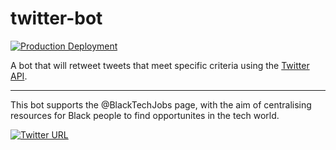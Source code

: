 # twitter-bot

[![Production Deployment](https://github.com/MugishaU/twitter-bot/actions/workflows/deploy.yml/badge.svg?branch=main)](https://github.com/MugishaU/twitter-bot/actions/workflows/deploy.yml)

A bot that will retweet tweets that meet specific criteria using the [Twitter API](https://developer.twitter.com/en/docs/twitter-api).

---

This bot supports the @BlackTechJobs page, with the aim of centralising resources for Black people to find opportunites in the tech world.

[![Twitter URL](https://img.shields.io/twitter/url.svg?label=Follow%20%40BlackTechJobs&style=social&url=https%3A%2F%2Ftwitter.com%2FBlackTechJobs)](https://twitter.com/BlackTechJobs)
